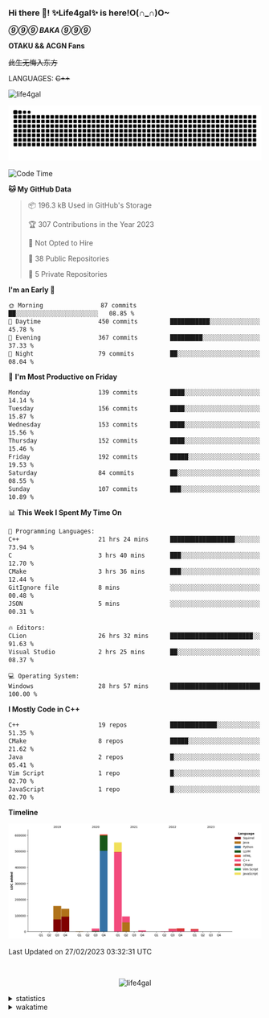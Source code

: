 ### Hi there 👋! ✨Life4gal✨ is here!O(∩_∩)O~

_**⑨⑨⑨ BAKA ⑨⑨⑨**_

**OTAKU && ACGN Fans**

~~此生无悔入东方~~

LANGUAGES: ~~C++~~

<p align="left"> <img src="https://komarev.com/ghpvc/?username=life4gal&label=Profile%20views&color=0e75b6&style=flat" alt="life4gal" /> </p>

![github contribution grid snake animation](https://raw.githubusercontent.com/Life4gal/Life4gal/snake_branch/github-contribution-grid-snake.svg)

<!--START_SECTION:waka-->
![Code Time](http://img.shields.io/badge/Code%20Time-2%2C835%20hrs%205%20mins-blue)

**🐱 My GitHub Data** 

> 📦 196.3 kB Used in GitHub's Storage 
 > 
> 🏆 307 Contributions in the Year 2023
 > 
> 🚫 Not Opted to Hire
 > 
> 📜 38 Public Repositories 
 > 
> 🔑 5 Private Repositories 
 > 
**I'm an Early 🐤** 

```text
🌞 Morning                87 commits          ██░░░░░░░░░░░░░░░░░░░░░░░   08.85 % 
🌆 Daytime                450 commits         ███████████░░░░░░░░░░░░░░   45.78 % 
🌃 Evening                367 commits         █████████░░░░░░░░░░░░░░░░   37.33 % 
🌙 Night                  79 commits          ██░░░░░░░░░░░░░░░░░░░░░░░   08.04 % 
```
📅 **I'm Most Productive on Friday** 

```text
Monday                   139 commits         ████░░░░░░░░░░░░░░░░░░░░░   14.14 % 
Tuesday                  156 commits         ████░░░░░░░░░░░░░░░░░░░░░   15.87 % 
Wednesday                153 commits         ████░░░░░░░░░░░░░░░░░░░░░   15.56 % 
Thursday                 152 commits         ████░░░░░░░░░░░░░░░░░░░░░   15.46 % 
Friday                   192 commits         █████░░░░░░░░░░░░░░░░░░░░   19.53 % 
Saturday                 84 commits          ██░░░░░░░░░░░░░░░░░░░░░░░   08.55 % 
Sunday                   107 commits         ███░░░░░░░░░░░░░░░░░░░░░░   10.89 % 
```


📊 **This Week I Spent My Time On** 

```text
💬 Programming Languages: 
C++                      21 hrs 24 mins      ██████████████████░░░░░░░   73.94 % 
C                        3 hrs 40 mins       ███░░░░░░░░░░░░░░░░░░░░░░   12.70 % 
CMake                    3 hrs 36 mins       ███░░░░░░░░░░░░░░░░░░░░░░   12.44 % 
GitIgnore file           8 mins              ░░░░░░░░░░░░░░░░░░░░░░░░░   00.48 % 
JSON                     5 mins              ░░░░░░░░░░░░░░░░░░░░░░░░░   00.31 % 

🔥 Editors: 
CLion                    26 hrs 32 mins      ███████████████████████░░   91.63 % 
Visual Studio            2 hrs 25 mins       ██░░░░░░░░░░░░░░░░░░░░░░░   08.37 % 

💻 Operating System: 
Windows                  28 hrs 57 mins      █████████████████████████   100.00 % 
```

**I Mostly Code in C++** 

```text
C++                      19 repos            █████████████░░░░░░░░░░░░   51.35 % 
CMake                    8 repos             █████░░░░░░░░░░░░░░░░░░░░   21.62 % 
Java                     2 repos             █░░░░░░░░░░░░░░░░░░░░░░░░   05.41 % 
Vim Script               1 repo              █░░░░░░░░░░░░░░░░░░░░░░░░   02.70 % 
JavaScript               1 repo              █░░░░░░░░░░░░░░░░░░░░░░░░   02.70 % 
```



**Timeline**

![Lines of Code chart](https://raw.githubusercontent.com/Life4gal/Life4gal/main/assets/bar_graph.png)


 Last Updated on 27/02/2023 03:32:31 UTC
<!--END_SECTION:waka-->

<img src="https://wakatime.com/share/@Life4gal/86c21846-f841-4004-aed1-e1165eb797d6.svg?sanitize=true" alt=""/>

<p align="center"> <img src="./images/⑨.jpg" alt="life4gal" /> </p>

<details>
	<summary>statistics</summary>
	<img src="https://github-profile-trophy.vercel.app/?username=life4gal" alt=""/>
	<img src="https://github-readme-stats.life4gal.vercel.app/api/top-langs/?username=Life4gal&hide=html&show_icons=true&theme=synthwave&cache_seconds=1800" alt=""/>
	<img src="https://github-readme-stats.life4gal.vercel.app/api?username=Life4gal&show_icons=true&theme=synthwave&cache_seconds=1800" alt=""/>
</details>

<details>
	<summary>wakatime</summary>
	<img src="https://wakatime.com/share/@Life4gal/404666b2-d1ff-4388-94e0-a1935d341f14.svg?sanitize=true" alt=""/>
	<img src="https://wakatime.com/share/@Life4gal/972212ce-6084-4d98-a326-1997606ddf37.svg?sanitize=true" alt=""/>
	<img src="https://wakatime.com/share/@Life4gal/7ae4ead0-e1fd-412a-afcb-da977a5ae5e9.svg?sanitize=true" alt=""/>
</details>
